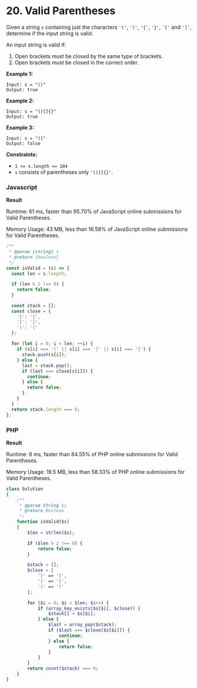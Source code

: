 # 20. Valid Parentheses

Given a string `s` containing just the characters `'('`, `')'`, `'{'`, `'}'`, `'['` and `']'`, determine if the input string is valid.

An input string is valid if:

1. Open brackets must be closed by the same type of brackets.
2. Open brackets must be closed in the correct order.

**Example 1:**

```
Input: s = "()"
Output: true
```

**Example 2:**

```
Input: s = "()[]{}"
Output: true
```

**Example 3:**

```
Input: s = "(]"
Output: false
```

**Constraints:**

* `1 <= s.length <= 104`
* `s` consists of parentheses only `'()[]{}'`.

### Javascript <a href="#javascript" id="javascript"></a>

**Result**&#x20;

Runtime: 61 ms, faster than 95.70% of JavaScript online submissions for Valid Parentheses.

Memory Usage: 43 MB, less than 16.58% of JavaScript online submissions for Valid Parentheses.

```javascript
/**
 * @param {string} s
 * @return {boolean}
 */
const isValid = (s) => {
  const len = s.length;

  if (len % 2 !== 0) {
    return false;
  }

  const stack = [];
  const close = {
    '}': '{',
    ']': '[',
    ')': '('
  };

  for (let i = 0; i < len; ++i) {
    if (s[i] === '(' || s[i] === '[' || s[i] === '{') {
      stack.push(s[i]);
    } else {
      last = stack.pop();
      if (last === close[s[i]]) {
        continue;
      } else {
        return false;
      }
    }
  }
  return stack.length === 0;
};
```

### PHP <a href="#javascript" id="javascript"></a>

**Result**&#x20;

Runtime: 8 ms, faster than 84.55% of PHP online submissions for Valid Parentheses.

Memory Usage: 19.5 MB, less than 58.33% of PHP online submissions for Valid Parentheses.

```php
class Solution
{
    /**
     * @param String $s
     * @return Boolean
     */
    function isValid($s)
    {
        $len = strlen($s);

        if ($len % 2 !== 0) {
            return false;
        }

        $stack = [];
        $close = [
            '}' => '{',
            ']' => '[',
            ')' => '('
        ];

        for ($i = 0; $i < $len; $i++) {
            if (array_key_exists($s[$i], $close)) {
                $stack[] = $s[$i];
            } else {
                $last = array_pop($stack);
                if ($last === $close[$s[$i]]) {
                    continue;
                } else {
                    return false;
                }
            }
        }
        return count($stack) === 0;
    }
}
```
